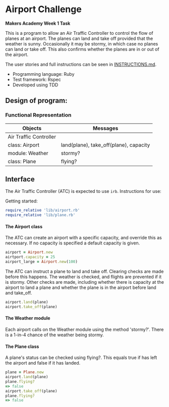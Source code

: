Airport Challenge
=================

**Makers Academy Week 1 Task**

This is a program to allow an Air Traffic Controller to control the flow of planes at an airport. The planes can land and take off provided that the weather is sunny. Occasionally it may be stormy, in which case no planes can land or take off. This also confirms whether the planes are in or out of the airport.

The user stories and full instructions can be seen in [INSTRUCTIONS.md](INSTRUCTIONS.md).

* Programming language: Ruby
* Test framework: Rspec
* Developed using TDD

## Design of program:

### Functional Representation

Objects  | Messages
------------- | -------------
Air Traffic Controller  |
class: Airport | land(plane), take_off(plane), capacity
module: Weather | stormy?
class: Plane  | flying?

## Interface
The Air Traffic Controller (ATC) is expected to use `irb`. Instructions for use:

Getting started:
```ruby
require_relative 'lib/airport.rb'
require_relative 'lib/plane.rb'
```

#### The Airport class
The ATC can create an airport with a specific capacity, and override this as necessary. If no capacity is specified a default capacity is given.
```ruby
airport = Airport.new
airtport.capacity = 25
airport_large = Airport.new(100)
```

The ATC can instruct a plane to land and take off. Clearing checks are made before this happens. The weather is checked, and flights are prevented if it is stormy. Other checks are made, including whether there is capacity at the airport to land a plane and whether the plane is in the airport before land and take_off.
```ruby
airport.land(plane)
airport.take_off(plane)
```

#### The Weather module
Each airport calls on the Weather module using the method 'stormy?'. There is a 1-in-4 chance of the weather being stormy.

#### The Plane class
A plane's status can be checked using flying?. This equals true if has left the airport and false if it has landed.
```ruby
plane = Plane.new
airport.land(plane)
plane.flying?
=> false
airport.take_off(plane)
plane.flying?
=> false
```

